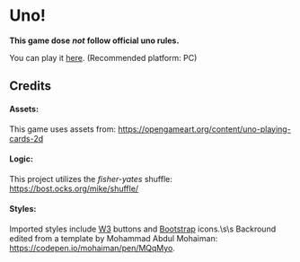 # Uno!

**This game dose**  ***not***  **follow official uno rules.**

You can play it [here](https://github.chrobinson.com/pages/lawrnat/internuno/). (Recommended platform: PC)

## Credits

#### Assets:

This game uses assets from: https://opengameart.org/content/uno-playing-cards-2d

#### Logic:

This project utilizes the *fisher-yates* shuffle: https://bost.ocks.org/mike/shuffle/

#### Styles:

Imported styles include [W3](https://www.w3schools.com/w3css/w3css_downloads.asp) buttons and [Bootstrap](https://getbootstrap.com/docs/3.4/css/) icons.\s\s
Backround edited from a template by Mohammad Abdul Mohaiman: https://codepen.io/mohaiman/pen/MQqMyo.
